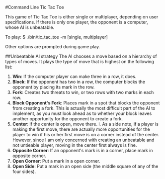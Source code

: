 #Command Line Tic Tac Toe

This game of Tic Tac Toe is either single or multiplayer, depending on user
specifications. If there is only one player, the opponent is a computer, 
whose AI is unbeatable.

To play:
$ ./bin/tic_tac_toe -m [single, multiplayer]

Other options are prompted during game play.

##Unbeatable AI strategy
The AI chooses a move based on a hierarchy of types of moves. It plays the type of move that is highest on the following list:

1. __Win__: If the computer player can make three in a row, it does.
2. __Block__: If the opponent has two in a row, the computer blocks the opponent by placing its mark in the row.
3. __Fork__: Creates two threats to win, or two rows with two marks in each row.
4. __Block Opponent's Fork__: Places mark in a spot that blocks the opponent from creating a fork. This is actually the most difficult part of the AI to implement, as you must look ahead as to whether your block leaves another opportunity for the opponent to create a fork.
5. __Center__: If the center is open, move there.
  i. As a side note, if a player is making the first move, there are actually more opportunities for the player to win if his or her first move is on a corner instead of the center. However, since I am only concerned with creating an unbeatable and not untieable player, moving in the center first always is fine.
6. __Opposite Corner__: If an opponent's mark is in a corner, place mark in opposite corner.
7. __Open Corner__: Put a mark in a open corner.
8. __Open Side__: Put a mark in an open side (the middle square of any of the four sides).

